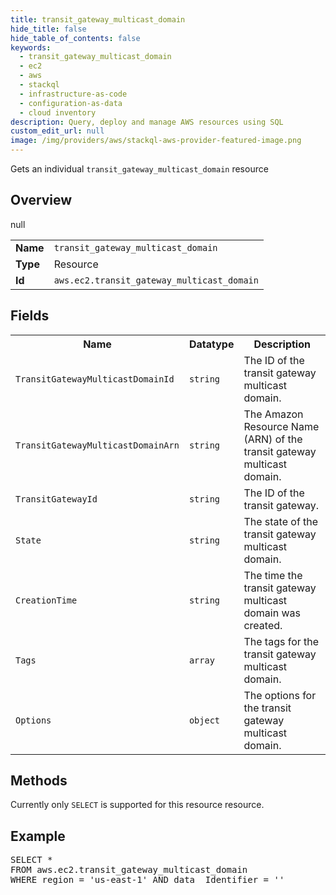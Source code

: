 ```yaml
---
title: transit_gateway_multicast_domain
hide_title: false
hide_table_of_contents: false
keywords:
  - transit_gateway_multicast_domain
  - ec2
  - aws
  - stackql
  - infrastructure-as-code
  - configuration-as-data
  - cloud inventory
description: Query, deploy and manage AWS resources using SQL
custom_edit_url: null
image: /img/providers/aws/stackql-aws-provider-featured-image.png
---
```

Gets an individual <code>transit_gateway_multicast_domain</code> resource

## Overview
<table><tbody>
<tr><td><b>Name</b></td><td><code>transit_gateway_multicast_domain</code></td></tr>
<tr><td><b>Type</b></td><td>Resource</td></tr>
null
<tr><td><b>Id</b></td><td><code>aws.ec2.transit_gateway_multicast_domain</code></td></tr>
</tbody></table>

## Fields
<table><tbody>
<tr><th>Name</th><th>Datatype</th><th>Description</th></tr>
<tr><td><code>TransitGatewayMulticastDomainId</code></td><td><code>string</code></td><td>The ID of the transit gateway multicast domain.</td></tr><tr><td><code>TransitGatewayMulticastDomainArn</code></td><td><code>string</code></td><td>The Amazon Resource Name (ARN) of the transit gateway multicast domain.</td></tr><tr><td><code>TransitGatewayId</code></td><td><code>string</code></td><td>The ID of the transit gateway.</td></tr><tr><td><code>State</code></td><td><code>string</code></td><td>The state of the transit gateway multicast domain.</td></tr><tr><td><code>CreationTime</code></td><td><code>string</code></td><td>The time the transit gateway multicast domain was created.</td></tr><tr><td><code>Tags</code></td><td><code>array</code></td><td>The tags for the transit gateway multicast domain.</td></tr><tr><td><code>Options</code></td><td><code>object</code></td><td>The options for the transit gateway multicast domain.</td></tr>
</tbody></table>

## Methods
Currently only <code>SELECT</code> is supported for this resource resource.

## Example
<pre>
SELECT * 
FROM aws.ec2.transit_gateway_multicast_domain
WHERE region = 'us-east-1' AND data__Identifier = '<TransitGatewayMulticastDomainId>'
</pre>
